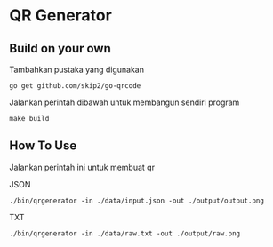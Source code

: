 # QR Generator

## Build on your own

Tambahkan pustaka yang digunakan

```shell
go get github.com/skip2/go-qrcode
```

Jalankan perintah dibawah untuk membangun sendiri program

```shell
make build
```

## How To Use

Jalankan perintah ini untuk membuat qr

JSON

```shell
./bin/qrgenerator -in ./data/input.json -out ./output/output.png
```

TXT

```shell
./bin/qrgenerator -in ./data/raw.txt -out ./output/raw.png
```

